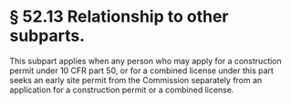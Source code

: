 # § 52.13   Relationship to other subparts.

This subpart applies when any person who may apply for a construction permit under 10 CFR part 50, or for a combined license under this part seeks an early site permit from the Commission separately from an application for a construction permit or a combined license.




